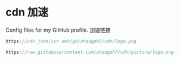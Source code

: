 # cdn 加速

Config files for my GitHub profile.
加速链接  

```js
https://cdn.jsdelivr.net/gh/zhangph7/cdn/logo.png
```

```js
https://raw.githubusercontent.com/zhangph7/cdn/picture/logo.png
```

